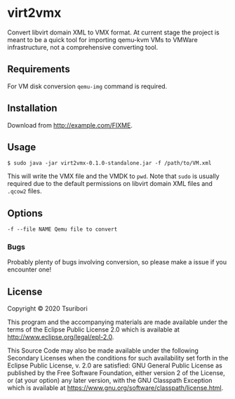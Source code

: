# virt2vmx

Convert libvirt domain XML to VMX format. At current stage the project is meant to be a quick tool
for importing qemu-kvm VMs to VMWare infrastructure, not a comprehensive converting tool.

## Requirements

For VM disk conversion `qemu-img` command is required.

## Installation

Download from http://example.com/FIXME.

## Usage

    $ sudo java -jar virt2vmx-0.1.0-standalone.jar -f /path/to/VM.xml
    
This will write the VMX file and the VMDK to `pwd`. Note that `sudo` is usually required due to the
default permissions on libvirt domain XML files and `.qcow2` files. 

## Options

```
-f --file NAME Qemu file to convert
```

### Bugs

Probably plenty of bugs involving conversion, so please make a issue if you encounter one!

## License

Copyright © 2020 Tsuribori

This program and the accompanying materials are made available under the
terms of the Eclipse Public License 2.0 which is available at
http://www.eclipse.org/legal/epl-2.0.

This Source Code may also be made available under the following Secondary
Licenses when the conditions for such availability set forth in the Eclipse
Public License, v. 2.0 are satisfied: GNU General Public License as published by
the Free Software Foundation, either version 2 of the License, or (at your
option) any later version, with the GNU Classpath Exception which is available
at https://www.gnu.org/software/classpath/license.html.
